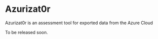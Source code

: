 # Azurizat0r
Azurizat0r is an assessment tool for exported data from the Azure Cloud

To be released soon.
